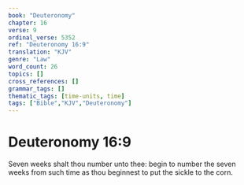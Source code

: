 ```yaml
---
book: "Deuteronomy"
chapter: 16
verse: 9
ordinal_verse: 5352
ref: "Deuteronomy 16:9"
translation: "KJV"
genre: "Law"
word_count: 26
topics: []
cross_references: []
grammar_tags: []
thematic_tags: [time-units, time]
tags: ["Bible","KJV","Deuteronomy"]
---
```


# Deuteronomy 16:9

Seven weeks shalt thou number unto thee: begin to number the seven weeks from such time as thou beginnest to put the sickle to the corn.
